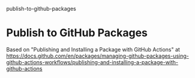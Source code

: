 publish-to-github-packages
# Publish to GitHub Packages

Based on "Publishing and Installing a Package with GitHub Actions" at https://docs.github.com/en/packages/managing-github-packages-using-github-actions-workflows/publishing-and-installing-a-package-with-github-actions
